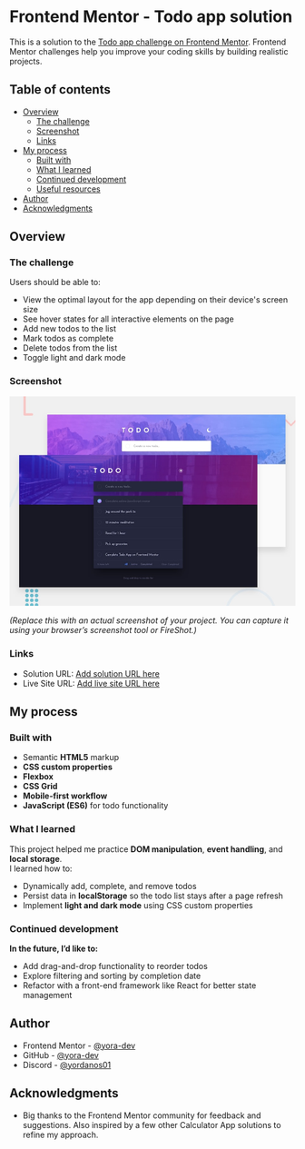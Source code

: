 # Frontend Mentor - Todo app solution

This is a solution to the [Todo app challenge on Frontend Mentor](https://www.frontendmentor.io/challenges/todo-app-Su1_KokOW). Frontend Mentor challenges help you improve your coding skills by building realistic projects.

## Table of contents

- [Overview](#overview)
  - [The challenge](#the-challenge)
  - [Screenshot](#screenshot)
  - [Links](#links)
- [My process](#my-process)
  - [Built with](#built-with)
  - [What I learned](#what-i-learned)
  - [Continued development](#continued-development)
  - [Useful resources](#useful-resources)
- [Author](#author)
- [Acknowledgments](#acknowledgments)

## Overview

### The challenge

Users should be able to:

- View the optimal layout for the app depending on their device's screen size
- See hover states for all interactive elements on the page
- Add new todos to the list
- Mark todos as complete
- Delete todos from the list
- Toggle light and dark mode

### Screenshot

![](./preview.jpg)

_(Replace this with an actual screenshot of your project. You can capture it using your browser’s screenshot tool or FireShot.)_

### Links

- Solution URL: [Add solution URL here](https://your-solution-url.com)
- Live Site URL: [Add live site URL here](https://your-live-site-url.com)

## My process

### Built with

- Semantic **HTML5** markup
- **CSS custom properties**
- **Flexbox**
- **CSS Grid**
- **Mobile-first workflow**
- **JavaScript (ES6)** for todo functionality

### What I learned

This project helped me practice **DOM manipulation**, **event handling**, and **local storage**.  
I learned how to:

- Dynamically add, complete, and remove todos
- Persist data in **localStorage** so the todo list stays after a page refresh
- Implement **light and dark mode** using CSS custom properties

### Continued development

**In the future, I’d like to:**

- Add drag-and-drop functionality to reorder todos
- Explore filtering and sorting by completion date
- Refactor with a front-end framework like React for better state management

## Author

- Frontend Mentor - [@yora-dev](https://www.frontendmentor.io/profile/yora-dev)
- GitHub - [@yora-dev](https://github.com/yora-dev)
- Discord - [@yordanos01](https://discord.com/yordanos01)

## Acknowledgments

- Big thanks to the Frontend Mentor community for feedback and suggestions. Also inspired by a few other Calculator App solutions to refine my approach.
